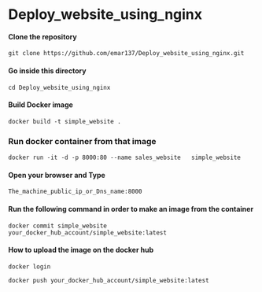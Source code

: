 # Deploy_website_using_nginx
#### Clone the repository
```
git clone https://github.com/emar137/Deploy_website_using_nginx.git
```
####  Go inside this directory 
```
cd Deploy_website_using_nginx
```
#### Build Docker image 
```
docker build -t simple_website .
 ```
### Run docker container from that  image 
```
docker run -it -d -p 8000:80 --name sales_website   simple_website
```
#### Open your browser and Type  
``` 
The_machine_public_ip_or_Dns_name:8000
```
#### Run the following command in order to make an image from the  container
```
docker commit simple_website  your_docker_hub_account/simple_website:latest
```
#### How to upload the image on the docker hub
``` 
docker login
```
```
docker push your_docker_hub_account/simple_website:latest
```
